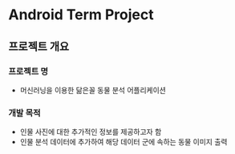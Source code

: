 # Android Term Project
## 프로젝트 개요  
### 프로젝트 명  
- 머신러닝을 이용한 닮은꼴 동물 분석 어플리케이션  
  
### 개발 목적  
- 인물 사진에 대한 추가적인 정보를 제공하고자 함  
- 인물 분석 데이터에 추가하여 해당 데이터 군에 속하는 동물 이미지 출력  

